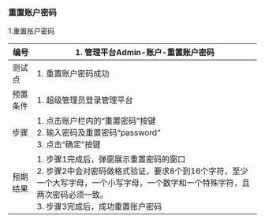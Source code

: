 ### 重置账户密码

1.重置账户密码

| 编号     | 1. 管理平台Admin-账户-重置账户密码                             |
| -------- | ------------------------------------------------------------ |
| 测试点   | 1. 重置账户密码成功                                            |
| 预置条件 | 1. 超级管理员登录管理平台                                          |
| 步骤     |1. 点击账户栏内的“重置密码”按键 <br/>2. 输入密码及重置密码“password” <br/>3. 点击“确定”按键|
| 预期结果 | 1. 步骤1完成后，弹窗展示重置密码的窗口<br/>2. 步骤2中会对密码做格式验证，要求8个到16个字符，至少一个大写字母，一个小写字母，一个数字和一个特殊字符，且两次密码必须一致。<br/>3. 步骤3完成后，成功重置账户密码|